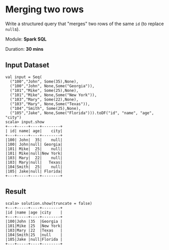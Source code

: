 # Merging two rows

Write a structured query that "merges" two rows of the same `id` (to replace `null`s).

Module: **Spark SQL**

Duration: **30 mins**

## Input Dataset

```text
val input = Seq(
  ("100","John", Some(35),None),
  ("100","John", None,Some("Georgia")),
  ("101","Mike", Some(25),None),
  ("101","Mike", None,Some("New York")),
  ("103","Mary", Some(22),None),
  ("103","Mary", None,Some("Texas")),
  ("104","Smith", Some(25),None),
  ("105","Jake", None,Some("Florida"))).toDF("id", "name", "age", "city")
scala> input.show
+---+-----+----+--------+
| id| name| age|    city|
+---+-----+----+--------+
|100| John|  35|    null|
|100| John|null| Georgia|
|101| Mike|  25|    null|
|101| Mike|null|New York|
|103| Mary|  22|    null|
|103| Mary|null|   Texas|
|104|Smith|  25|    null|
|105| Jake|null| Florida|
+---+-----+----+--------+
```

## Result

```text
scala> solution.show(truncate = false)
+---+-----+----+--------+
|id |name |age |city    |
+---+-----+----+--------+
|100|John |35  |Georgia |
|101|Mike |25  |New York|
|103|Mary |22  |Texas   |
|104|Smith|25  |null    |
|105|Jake |null|Florida |
+---+-----+----+--------+
```

<!--
## Credits

* [How to merge two rows in Spark SQL?](https://stackoverflow.com/q/61036572/1305344)

## Solution

```text
val solution = input
  .groupBy("id", "name")
  .agg(first("age", ignoreNulls = true) as "age", first("city", ignoreNulls = true) as "city")
  .orderBy("id")
```
-->